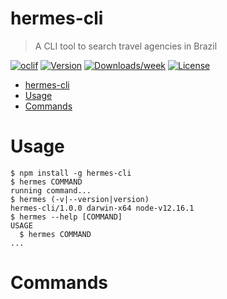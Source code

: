 hermes-cli
==========

> A CLI tool to search travel agencies in Brazil

[![oclif](https://img.shields.io/badge/cli-oclif-brightgreen.svg)](https://oclif.io)
[![Version](https://img.shields.io/npm/v/hermes-cli.svg)](https://npmjs.org/package/hermes-cli)
[![Downloads/week](https://img.shields.io/npm/dw/hermes-cli.svg)](https://npmjs.org/package/hermes-cli)
[![License](https://img.shields.io/npm/l/hermes-cli.svg)](https://github.com/chrisenytc/hermes/blob/master/package.json)

<!-- toc -->
- [hermes-cli](#hermes-cli)
- [Usage](#usage)
- [Commands](#commands)
<!-- tocstop -->
# Usage
<!-- usage -->
```sh-session
$ npm install -g hermes-cli
$ hermes COMMAND
running command...
$ hermes (-v|--version|version)
hermes-cli/1.0.0 darwin-x64 node-v12.16.1
$ hermes --help [COMMAND]
USAGE
  $ hermes COMMAND
...
```
<!-- usagestop -->
# Commands
<!-- commands -->

<!-- commandsstop -->
